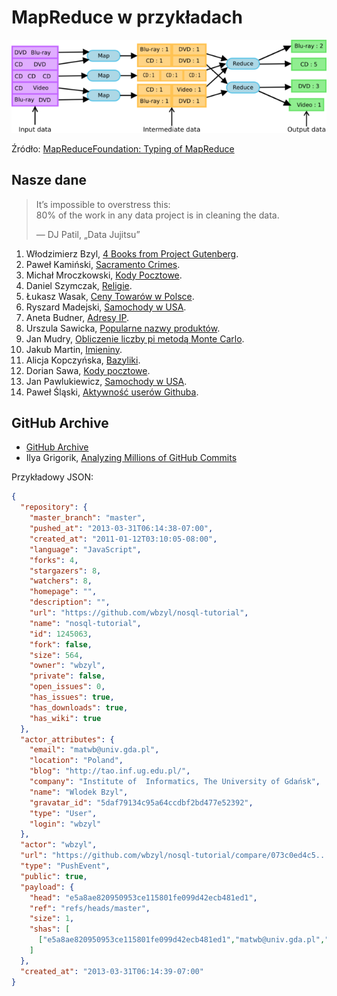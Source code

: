 # MapReduce w przykładach

![Przykład MapReduce](/images/mapreduce-example.png)

Źródło: [MapReduceFoundation: Typing of MapReduce](http://www.infosun.fim.uni-passau.de/cl/MapReduceFoundation/)


## Nasze dane

> It’s impossible to overstress this:<br>
> 80% of the work in any data project is in cleaning the data.
>
> — DJ Patil, „Data Jujitsu”

1. Włodzimierz Bzyl, [4 Books from Project Gutenberg](/docs/wbzyl.md).
1. Paweł Kamiński, [Sacramento Crimes](/docs/pkamin.md).
1. Michał Mroczkowski, [Kody Pocztowe](/docs/mmroczkowski.md).
1. Daniel Szymczak, [Religie](/docs/dszymczak.md).
1. Łukasz Wasak, [Ceny Towarów w Polsce](/docs/lwasak.md).
1. Ryszard Madejski, [Samochody w USA](/docs/xjedam.md).
1. Aneta Budner, [Adresy IP](/docs/abudner.md).
1. Urszula Sawicka, [Popularne nazwy produktów](/docs/usawicka.md).
1. Jan Mudry, [Obliczenie liczby pi metodą Monte Carlo](/docs/jmudry.md).
1. Jakub Martin, [Imieniny](/docs/jmartin.md).
1. Alicja Kopczyńska, [Bazyliki](/docs/akopczynska.md).
1. Dorian Sawa, [Kody pocztowe](/docs/dsawa.md).
1. Jan Pawlukiewicz, [Samochody w USA](/docs/joshuaBE.md).
1. Paweł Śląski, [Aktywność userów Githuba](/docs/pslaski.md).


## GitHub Archive

* [GitHub Archive](http://www.githubarchive.org/)
* Ilya Grigorik,
  [Analyzing Millions of GitHub Commits](http://www.google.pl/url?sa=t&rct=j&q=&esrc=s&source=web&cd=2&cad=rja&ved=0CDgQFjAB&url=http%3A%2F%2Fwww.igvita.com%2Fslides%2F2012%2Fbigquery-github-strata.pdf&ei=8eRrUZqYBMzUPLyTgKgM&usg=AFQjCNEv9Hx24NBpY-8dUo3GTsIbmw2FSg&sig2=RP1s7lwR510QmA7r5NVRQQ&bvm=bv.45175338,d.ZWU)


Przykładowy JSON:

```json
{
  "repository": {
    "master_branch": "master",
    "pushed_at": "2013-03-31T06:14:38-07:00",
    "created_at": "2011-01-12T03:10:05-08:00",
    "language": "JavaScript",
    "forks": 4,
    "stargazers": 8,
    "watchers": 8,
    "homepage": "",
    "description": "",
    "url": "https://github.com/wbzyl/nosql-tutorial",
    "name": "nosql-tutorial",
    "id": 1245063,
    "fork": false,
    "size": 564,
    "owner": "wbzyl",
    "private": false,
    "open_issues": 0,
    "has_issues": true,
    "has_downloads": true,
    "has_wiki": true
  },
  "actor_attributes": {
    "email": "matwb@univ.gda.pl",
    "location": "Poland",
    "blog": "http://tao.inf.ug.edu.pl/",
    "company": "Institute of  Informatics, The University of Gdańsk",
    "name": "Wlodek Bzyl",
    "gravatar_id": "5daf79134c95a64ccdbf2bd477e52392",
    "type": "User",
    "login": "wbzyl"
  },
  "actor": "wbzyl",
  "url": "https://github.com/wbzyl/nosql-tutorial/compare/073c0ed4c5...e5a8ae8209",
  "type": "PushEvent",
  "public": true,
  "payload": {
    "head": "e5a8ae820950953ce115801fe099d42ecb481ed1",
    "ref": "refs/heads/master",
    "size": 1,
    "shas": [
      ["e5a8ae820950953ce115801fe099d42ecb481ed1","matwb@univ.gda.pl","update README-Ruby.md","Wlodek Bzyl",true]
    ]
  },
  "created_at": "2013-03-31T06:14:39-07:00"
}
```
